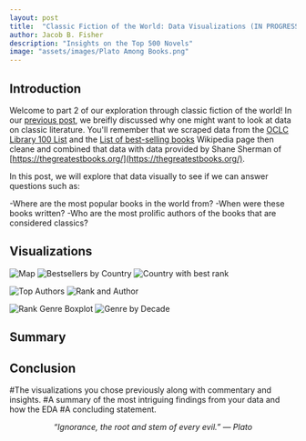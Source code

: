 ```yaml
---
layout: post
title:  "Classic Fiction of the World: Data Visualizations (IN PROGRESS)"
author: Jacob B. Fisher
description: "Insights on the Top 500 Novels" 
image: "assets/images/Plato Among Books.png"
---
```


## Introduction
Welcome to part 2 of our exploration through classic fiction of the world! In our [previous post](https://jbfish00.github.io/statsofplato.github.io/2023/12/07/classic-lit-pt1.html), we breifly discussed why one might want to look at data on classic literature. You'll remember that we scraped data from the [OCLC Library 100 List](https://www.oclc.org/en/worldcat/library100/top500.html) and the [List of best-selling books](https://en.wikipedia.org/wiki/List_of_best-selling_books) Wikipedia page then cleane and combined that data with data provided by Shane Sherman of [https://thegreatestbooks.org/](https://thegreatestbooks.org/). 

In this post, we will explore that data visually to see if we can answer questions such as:

-Where are the most popular books in the world from?
-When were these books written?
-Who are the most prolific authors of the books that are considered classics?


## Visualizations

![Map](/statsofplato.github.io/assets/lit_EDA/Map_plot.png)
![Bestsellers by Country](/statsofplato.github.io/assets/Bestsellers_by_country.png)
![Country with best rank](/statsofplato.github.io/assets/lit_EDA/Country_best_rank.png)

![Top Authors](/statsofplato.github.io/assets/Top_authors.png)
![Rank and Author](/statsofplato.github.io/assets/Rank_distribution_boxplot_Top_10_Authors.png)

![Rank Genre Boxplot](/statsofplato.github.io/assets/lit_EDA/Rank_genre_boxplots.png)
![Genre by Decade](/statsofplato.github.io/assets/books_by_genre_by_decade.png)


## Summary

## Conclusion


#The visualizations you chose previously along with commentary and insights.
#A summary of the most intriguing findings from your data and how the EDA
#A concluding statement.


<p style="text-align: center"><em>“Ignorance, the root and stem of every evil.”
― Plato</em></p>
